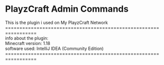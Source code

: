 # PlayzCraft Admin Commands <br />
This is the plugin i used on My PlayzCraft Network <br />
================================================================= <br />
info about the plugin: <br />
Minecraft version: 1.18 <br />
software used: IntelliJ IDEA (Community Edition) <br />
================================================================= <br />
<br />